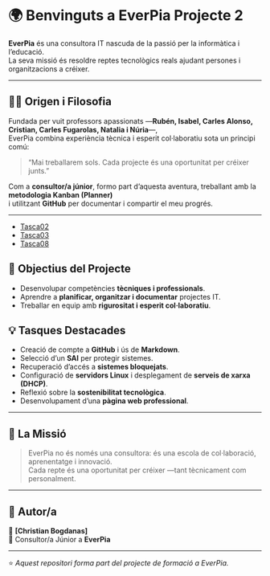 # 🌍 Benvinguts a EverPia Projecte 2

**EverPia** és una consultora IT nascuda de la passió per la informàtica i l’educació.  
La seva missió és resoldre reptes tecnològics reals ajudant persones i organitzacions a créixer.

---

## 👩‍💻 Origen i Filosofia

Fundada per vuit professors apassionats —**Rubén, Isabel, Carles Alonso, Cristian, Carles Fugarolas, Natalia i Núria**—,  
EverPia combina experiència tècnica i esperit col·laboratiu sota un principi comú:

> “Mai treballarem sols. Cada projecte és una oportunitat per créixer junts.”

Com a **consultor/a júnior**, formo part d’aquesta aventura, treballant amb la **metodologia Kanban (Planner)**  
i utilitzant **GitHub** per documentar i compartir el meu progrés.

---

 - [Tasca02](Tasca02)
 - [Tasca03](Tasca03)
 - [Tasca08](Tasca08)

## 🎯 Objectius del Projecte

- Desenvolupar competències **tècniques i professionals**.  
- Aprendre a **planificar, organitzar i documentar** projectes IT.  
- Treballar en equip amb **rigurositat i esperit col·laboratiu**.  


## 💡 Tasques Destacades

- Creació de compte a **GitHub** i ús de **Markdown**.  
- Selecció d’un **SAI** per protegir sistemes.  
- Recuperació d’accés a **sistemes bloquejats**.  
- Configuració de **servidors Linux** i desplegament de **serveis de xarxa (DHCP)**.  
- Reflexió sobre la **sostenibilitat tecnològica**.  
- Desenvolupament d’una **pàgina web professional**.  

---

## 🚀 La Missió

> EverPia no és només una consultora: és una escola de col·laboració, aprenentatge i innovació.  
> Cada repte és una oportunitat per créixer —tant tècnicament com personalment.

---

## 🧠 Autor/a

👤 **[Christian Bogdanas]**  
💼 Consultor/a Júnior a **EverPia**  

---

⭐ *Aquest repositori forma part del projecte de formació a EverPia.*
